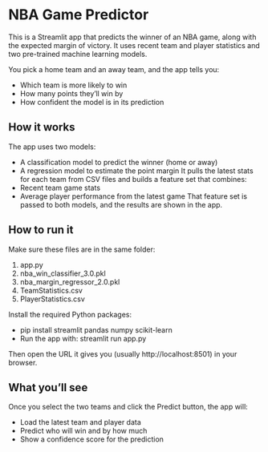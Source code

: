 # NBA Game Predictor

This is a Streamlit app that predicts the winner of an NBA game, along with the expected margin of victory. It uses recent team and player statistics and two pre-trained machine learning models.

You pick a home team and an away team, and the app tells you:
- Which team is more likely to win
- How many points they’ll win by
- How confident the model is in its prediction

## How it works
The app uses two models:
- A classification model to predict the winner (home or away)
- A regression model to estimate the point margin
It pulls the latest stats for each team from CSV files and builds a feature set that combines:
- Recent team game stats
- Average player performance from the latest game
That feature set is passed to both models, and the results are shown in the app.

## How to run it
Make sure these files are in the same folder:
1. app.py
2. nba_win_classifier_3.0.pkl
3. nba_margin_regressor_2.0.pkl
4. TeamStatistics.csv
5. PlayerStatistics.csv

Install the required Python packages:
- pip install streamlit pandas numpy scikit-learn
- Run the app with: streamlit run app.py

Then open the URL it gives you (usually http://localhost:8501) in your browser.

## What you’ll see
Once you select the two teams and click the Predict button, the app will:
- Load the latest team and player data
- Predict who will win and by how much
- Show a confidence score for the prediction
